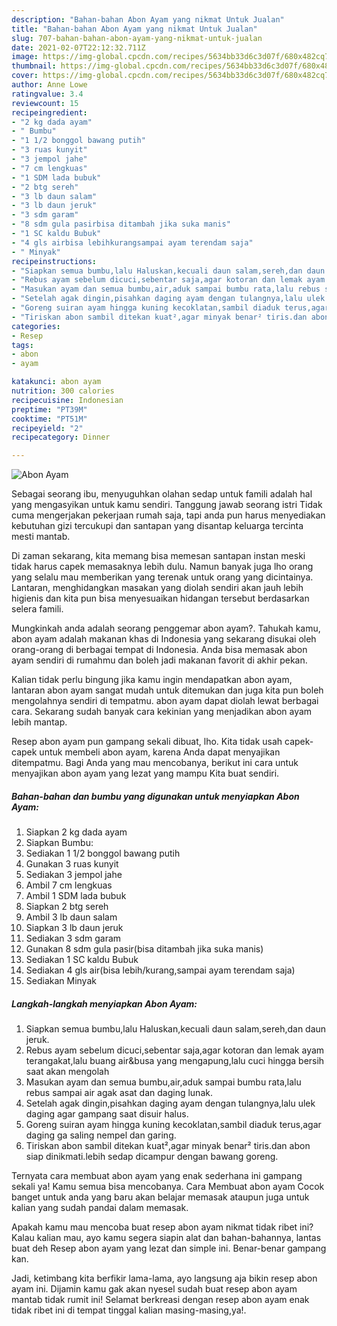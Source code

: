 ```yaml
---
description: "Bahan-bahan Abon Ayam yang nikmat Untuk Jualan"
title: "Bahan-bahan Abon Ayam yang nikmat Untuk Jualan"
slug: 707-bahan-bahan-abon-ayam-yang-nikmat-untuk-jualan
date: 2021-02-07T22:12:32.711Z
image: https://img-global.cpcdn.com/recipes/5634bb33d6c3d07f/680x482cq70/abon-ayam-foto-resep-utama.jpg
thumbnail: https://img-global.cpcdn.com/recipes/5634bb33d6c3d07f/680x482cq70/abon-ayam-foto-resep-utama.jpg
cover: https://img-global.cpcdn.com/recipes/5634bb33d6c3d07f/680x482cq70/abon-ayam-foto-resep-utama.jpg
author: Anne Lowe
ratingvalue: 3.4
reviewcount: 15
recipeingredient:
- "2 kg dada ayam"
- " Bumbu"
- "1 1/2 bonggol bawang putih"
- "3 ruas kunyit"
- "3 jempol jahe"
- "7 cm lengkuas"
- "1 SDM lada bubuk"
- "2 btg sereh"
- "3 lb daun salam"
- "3 lb daun jeruk"
- "3 sdm garam"
- "8 sdm gula pasirbisa ditambah jika suka manis"
- "1 SC kaldu Bubuk"
- "4 gls airbisa lebihkurangsampai ayam terendam saja"
- " Minyak"
recipeinstructions:
- "Siapkan semua bumbu,lalu Haluskan,kecuali daun salam,sereh,dan daun jeruk."
- "Rebus ayam sebelum dicuci,sebentar saja,agar kotoran dan lemak ayam terangakat,lalu buang air&amp;busa yang mengapung,lalu cuci hingga bersih saat akan mengolah"
- "Masukan ayam dan semua bumbu,air,aduk sampai bumbu rata,lalu rebus sampai air agak asat dan daging lunak."
- "Setelah agak dingin,pisahkan daging ayam dengan tulangnya,lalu ulek daging agar gampang saat disuir halus."
- "Goreng suiran ayam hingga kuning kecoklatan,sambil diaduk terus,agar daging ga saling nempel dan garing."
- "Tiriskan abon sambil ditekan kuat²,agar minyak benar² tiris.dan abon siap dinikmati.lebih sedap dicampur dengan bawang goreng."
categories:
- Resep
tags:
- abon
- ayam

katakunci: abon ayam 
nutrition: 300 calories
recipecuisine: Indonesian
preptime: "PT39M"
cooktime: "PT51M"
recipeyield: "2"
recipecategory: Dinner

---
```



![Abon Ayam](https://img-global.cpcdn.com/recipes/5634bb33d6c3d07f/680x482cq70/abon-ayam-foto-resep-utama.jpg)

Sebagai seorang ibu, menyuguhkan olahan sedap untuk famili adalah hal yang mengasyikan untuk kamu sendiri. Tanggung jawab seorang istri Tidak cuma mengerjakan pekerjaan rumah saja, tapi anda pun harus menyediakan kebutuhan gizi tercukupi dan santapan yang disantap keluarga tercinta mesti mantab.

Di zaman  sekarang, kita memang bisa memesan santapan instan meski tidak harus capek memasaknya lebih dulu. Namun banyak juga lho orang yang selalu mau memberikan yang terenak untuk orang yang dicintainya. Lantaran, menghidangkan masakan yang diolah sendiri akan jauh lebih higienis dan kita pun bisa menyesuaikan hidangan tersebut berdasarkan selera famili. 



Mungkinkah anda adalah seorang penggemar abon ayam?. Tahukah kamu, abon ayam adalah makanan khas di Indonesia yang sekarang disukai oleh orang-orang di berbagai tempat di Indonesia. Anda bisa memasak abon ayam sendiri di rumahmu dan boleh jadi makanan favorit di akhir pekan.

Kalian tidak perlu bingung jika kamu ingin mendapatkan abon ayam, lantaran abon ayam sangat mudah untuk ditemukan dan juga kita pun boleh mengolahnya sendiri di tempatmu. abon ayam dapat diolah lewat berbagai cara. Sekarang sudah banyak cara kekinian yang menjadikan abon ayam lebih mantap.

Resep abon ayam pun gampang sekali dibuat, lho. Kita tidak usah capek-capek untuk membeli abon ayam, karena Anda dapat menyajikan ditempatmu. Bagi Anda yang mau mencobanya, berikut ini cara untuk menyajikan abon ayam yang lezat yang mampu Kita buat sendiri.

<!--inarticleads1-->

##### Bahan-bahan dan bumbu yang digunakan untuk menyiapkan Abon Ayam:

1. Siapkan 2 kg dada ayam
1. Siapkan  Bumbu:
1. Sediakan 1 1/2 bonggol bawang putih
1. Gunakan 3 ruas kunyit
1. Sediakan 3 jempol jahe
1. Ambil 7 cm lengkuas
1. Ambil 1 SDM lada bubuk
1. Siapkan 2 btg sereh
1. Ambil 3 lb daun salam
1. Siapkan 3 lb daun jeruk
1. Sediakan 3 sdm garam
1. Gunakan 8 sdm gula pasir(bisa ditambah jika suka manis)
1. Sediakan 1 SC kaldu Bubuk
1. Sediakan 4 gls air(bisa lebih/kurang,sampai ayam terendam saja)
1. Sediakan  Minyak




<!--inarticleads2-->

##### Langkah-langkah menyiapkan Abon Ayam:

1. Siapkan semua bumbu,lalu Haluskan,kecuali daun salam,sereh,dan daun jeruk.
1. Rebus ayam sebelum dicuci,sebentar saja,agar kotoran dan lemak ayam terangakat,lalu buang air&amp;busa yang mengapung,lalu cuci hingga bersih saat akan mengolah
1. Masukan ayam dan semua bumbu,air,aduk sampai bumbu rata,lalu rebus sampai air agak asat dan daging lunak.
1. Setelah agak dingin,pisahkan daging ayam dengan tulangnya,lalu ulek daging agar gampang saat disuir halus.
1. Goreng suiran ayam hingga kuning kecoklatan,sambil diaduk terus,agar daging ga saling nempel dan garing.
1. Tiriskan abon sambil ditekan kuat²,agar minyak benar² tiris.dan abon siap dinikmati.lebih sedap dicampur dengan bawang goreng.




Ternyata cara membuat abon ayam yang enak sederhana ini gampang sekali ya! Kamu semua bisa mencobanya. Cara Membuat abon ayam Cocok banget untuk anda yang baru akan belajar memasak ataupun juga untuk kalian yang sudah pandai dalam memasak.

Apakah kamu mau mencoba buat resep abon ayam nikmat tidak ribet ini? Kalau kalian mau, ayo kamu segera siapin alat dan bahan-bahannya, lantas buat deh Resep abon ayam yang lezat dan simple ini. Benar-benar gampang kan. 

Jadi, ketimbang kita berfikir lama-lama, ayo langsung aja bikin resep abon ayam ini. Dijamin kamu gak akan nyesel sudah buat resep abon ayam mantab tidak rumit ini! Selamat berkreasi dengan resep abon ayam enak tidak ribet ini di tempat tinggal kalian masing-masing,ya!.

